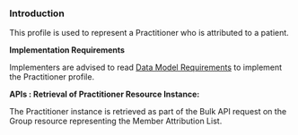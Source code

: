 ### Introduction

This profile is used to represent a Practitioner who is attributed to a patient.


**Implementation Requirements**

Implementers are advised to read [Data Model Requirements](spec.html#member-attribution-list-data-model-requirements) to implement the Practitioner profile.


**APIs : Retrieval of Practitioner Resource Instance:**

The Practitioner instance is retrieved as part of the Bulk API request on the Group resource representing the Member Attribution List.